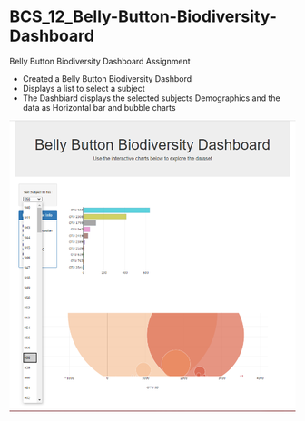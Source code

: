# BCS_12_Belly-Button-Biodiversity-Dashboard

Belly Button Biodiversity Dashboard Assignment

- Created a Belly Button Biodiversity Dashbord
- Displays a list to select a subject
- The Dashbiard displays the selected subjects Demographics and the data as Horizontal bar and bubble charts

![Belly Button Biodiversity Dashboard](images/bellybutton-image01.png)
